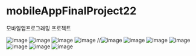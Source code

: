 # mobileAppFinalProject22
모바일앱프로그래밍 프로젝트

![image](https://user-images.githubusercontent.com/89893533/174641718-e1856ebf-265e-4b30-b155-695e4688a732.png)
![image](https://user-images.githubusercontent.com/89893533/174641803-a6bd8b9e-cb76-4723-83f7-be3c304f7421.png)
![image](https://user-images.githubusercontent.com/89893533/174641845-029bb12b-b249-4d15-b963-fa106f86f369.png)
![image](https://user-images.githubusercontent.com/89893533/174641885-e6c293b4-a37a-49e4-8858-6be1adff8689.png)
//![image](https://user-images.githubusercontent.com/89893533/174641912-8dcfe064-d257-4735-b45b-a501fa5077fd.png)
![image](https://user-images.githubusercontent.com/89893533/174641966-b73508ec-e5f0-4dcb-9b28-d4d914c4b302.png)
![image](https://user-images.githubusercontent.com/89893533/174642006-b5571cfc-e865-47a9-8ab5-e5202de8f267.png)
![image](https://user-images.githubusercontent.com/89893533/174642025-51f1641d-3dc3-4788-8792-019f6950c611.png)
![image](https://user-images.githubusercontent.com/89893533/174642050-84142266-e703-4126-8a3a-99e45096d63c.png)
![image](https://user-images.githubusercontent.com/89893533/174642081-a431a865-abc9-4ff1-a22a-0b48ace2b8aa.png)
![image](https://user-images.githubusercontent.com/89893533/174642110-56b8d935-fdb2-4da5-a7fc-6a403662f8c6.png)
